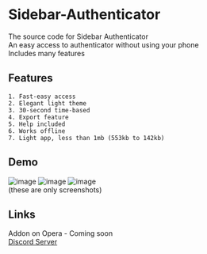 # Sidebar-Authenticator
The source code for Sidebar Authenticator
<br>An easy access to authenticator without using your phone
<br>Includes many features
## Features
    1. Fast-easy access
    2. Elegant light theme
    3. 30-second time-based
    4. Export feature
    5. Help included
    6. Works offline
    7. Light app, less than 1mb (553kb to 142kb)
## Demo
![image](https://user-images.githubusercontent.com/92959844/154883105-958ef8fc-5017-4c7e-9e0c-fbe66fad0443.png)
![image](https://user-images.githubusercontent.com/92959844/154883113-de668014-9877-4f77-b0a3-db24c28f91dd.png)
![image](https://user-images.githubusercontent.com/92959844/154883171-772bcab5-1f5a-438c-b72a-75499d0eb282.png)
<br>(these are only screenshots)
## Links
Addon on Opera - Coming soon
<br>[Discord Server](https://discord.gg/t2HXS8Ma2R)
